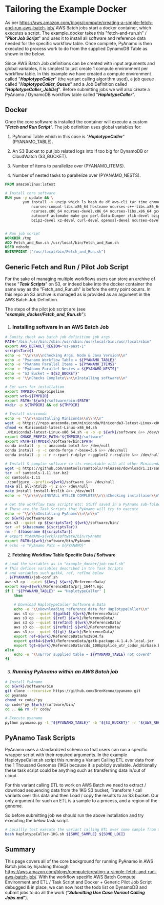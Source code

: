 # Tailoring the Example Docker

As per https://aws.amazon.com/blogs/compute/creating-a-simple-fetch-and-run-aws-batch-job/ AWS Batch jobs start a docker container, which executes a script. The example_docker takes this "fetch-and-run.sh" / "***Pilot Job Script***" and uses it to install all software and reference data needed for the specific workflow table. Once complete, PyAnamo is then executed to process work to do from the supplied DynamoDB Table as shown in the below.

Since AWS Batch Job definitions can be created with input arguments and global variables, it is simplest to just create 1 compute environment per workflow table. In this example we have created a compute environment called "***HaplotypeCaller***" (the variant calling algorithm used), a job queue called "***HaplotypeCaller_Queue***" and a Job Definition called "***HaplotypeCaller_JobDef***". Before submitting jobs we will also create a PyAnamo / DynamoDB workflow table called "***HaplotypeCaller***".



## Docker 

Once the core software is installed the container will execute a custom "***Fetch and Run Script***". The job definition uses global variables for:

1.  PyAnamo Table which in this case is "***HaplotypeCaller***"  (PYANAMO_TABLE).

2. An S3 Bucket to put job related logs into if too big for DynamoDB or CloudWatch (S3_BUCKET).

3. Number of items to parallelize over (PYANAMO_ITEMS).

4. Number of nested tasks to parallelize over (PYANAMO_NESTS).

   

```dockerfile
FROM amazonlinux:latest

# Install core software
RUN yum -y update && \
        yum install -y unzip which ls bash du df aws-cli tar time chmod \ 
        	ncurses-compat-libs.x86_64 hostname ncurses-c++-libs.x86_64 \ 
        	ncurses.x86_64 ncurses-devel.x86_64 ncurses-libs.x86_64 gcc \ 
        	autoconf automake make gcc perl-Data-Dumper zlib-devel bzip2 \ 
        	bzip2-devel xz-devel curl-devel openssl-devel ncurses-devel java-1.8.0-openjdk wget curl


# Run job script
WORKDIR /tmp
ADD Fetch_and_Run.sh /usr/local/bin/Fetch_and_Run.sh
USER nobody
ENTRYPOINT ["/usr/local/bin/Fetch_and_Run.sh"]
```



## Generic Fetch and Run / Pilot Job Script

For the sake of managing multiple workflows users can store an archive of these "***Task Scripts***" on S3, or indeed bake into the docker container the same way as the "Fetch_and_Run.sh" is before the entry point ocurrs. In this repo an S3 archive is managed as is provided as an argument in the AWS Batch Job Definition.

The steps of the pilot job script are (see "***example_docker/Fetch_and_Run.sh***"):

1. ### **Installing software in an AWS Batch Job**

```bash
# Sanity check aws batch job definition job args
PATH="/bin:/usr/bin:/sbin:/usr/sbin:/usr/local/bin:/usr/local/sbin"
export AWS_DEFAULT_REGION="us-east-1"
scriptsTar=$1
echo -e "\\n\\n\\nChecking Args, Node & Java Version\\n"
echo -e "Pyanamo Workflow Table = ${PYANAMO_TABLE}"
echo -e "PyAnamo Parallel Items = ${PYANAMO_ITEMS}"
echo -e "PyAnamo Parallel Nestes = ${PYANAMO_NESTS}"
echo -e "S3 Bucket = ${S3_BUCKET}"
echo -e "\\nChecks Complete\\n\\nInstalling software\\n"

# Set vars for installation
export TMPDIR=/tmp/pipeline
export wrk=${TMPDIR}
export PATH="${wrk}/software/bin:$PATH"
mkdir -p ${TMPDIR} && cd ${TMPDIR}

# Install miniconda
echo -e "\\n\\nInstalling Miniconda\\n\\n\\n"
wget -q https://repo.anaconda.com/miniconda/Miniconda3-latest-Linux-x86_64.sh
chmod +x Miniconda3-latest-Linux-x86_64.sh
./Miniconda3-latest-Linux-x86_64.sh -u -b -p ${wrk}/software &>> /dev/null
export CMAKE_PREFIX_PATH="${TMPDIR}/software"
export PATH=${TMPDIR}/software/bin:$PATH
conda install -y -c anaconda boto3 &>> /dev/null
conda install -y -c conda-forge r-base=3.6 &>> /dev/null
conda install -y -c r r-rpart r-dplyr r-ggplot2 r-rsqlite &>> /dev/null

# Install & complie software so its executable with all other Miniconda software
wget -q https://github.com/samtools/samtools/releases/download/1.11/samtools-1.11.tar.bz2
tar -xf samtools-1.11.tar.bz2
cd samtools-1.11
./configure --prefix=${wrk}/software &>> /dev/null
make all all-htslib -j 2 &>> /dev/null
make install install-htslib &>> /dev/null
echo -e "\\n\\n\\nINSTALL HTSLIB COMPLETE\\n\\nChecking installaion\\n\n"

# Get the workflow task scripts etc: Stuff saved in a PyAnamo sub-folder
# These are the Task Scripts that PyAnamo will try to execute
echo -e "\\n\\nInstalling PyAnamo\\n\\n\\n"
cd ${wrk}/software/bin
aws s3 --quiet cp ${scriptsTar} ${wrk}/software/bin/
tar -xf $(basename ${scriptsTar})
rm -f $(basename ${scriptsTar})
# export PYANAMO=${wrk}/software/bin/PyAnamo
export PATH=${wrk}/software/bin/PyAnamo
# echo -e "PyAnamo Path = ${PYANAMO}"
```



2. **Fetching Workflow Table Specific Data / Software**

```bash
# Load the variables as in "example_docker/job-conf.sh"
# This defines variables described in the Task Scripts
# and variables such gatk4, ref, refInd below
. ${PYANAMO}/job-conf.sh
aws s3 cp --quiet ${key} ${wrk}/ReferenceData/
export key=${wrk}/ReferenceData/prj_16444.ngc
if [ "${PYANAMO_TABLE}" == "HaplotypeCaller" ]
	then

	# Download HaplotypeCaller Software & Data
	echo -e "\\nDownloading reference data for HaplotypeCaller\\n"
	aws s3 cp --quiet ${gatk4} ${wrk}/ReferenceData/
	aws s3 cp --quiet ${ref} ${wrk}/ReferenceData/
	aws s3 cp --quiet ${refInd} ${wrk}/ReferenceData/
	aws s3 cp --quiet ${refDic} ${wrk}/ReferenceData/
	aws s3 cp --quiet ${tgt} ${wrk}/ReferenceData/
	export ref=${wrk}/ReferenceData/hs38DH.fa
	export gatk4=${wrk}/ReferenceData/gatk-package-4.1.4.0-local.jar
	export tgt=${wrk}/ReferenceData/cds_100bpSplice_utr_codon_mirbase.bed
else
	echo -e "\\nError supplied table = ${PYANAMO_TABLE} not coverd"
fi
```



3. ### ***Running PyAnamo within an AWS Batch job***

```bash
# Install PyAnamo
cd ${wrk}/software/bin
git clone --recursive https://github.com/BrenKenna/pyanamo.git
cd pyanamo
chmod +x code/*py
cp code/*py ${wrk}/software/bin/
cd .. && rm -fr code/

# Execute pyanamo
python pyanamo.py -t "${PYANAMO_TABLE}" -b "${S3_BUCKET}" -r "${AWS_REGION}"
```



## PyAnamo Task Scripts

PyAnamo uses a standardized schema so that users can run a specific wrapper script with their required arguments. In the example HaplotypeCaller.sh script this running a Variant Calling ETL over data from the 1 Thousand Genomes (1KG) because it is publicly available. Additionally these task script could be anything such as transferring data in/out of cloud.

For this variant calling ETL to work on AWS Batch we need to extract / download sequencing data from the 1KG S3 bucket, Transform / call variants over this data and then Load / copy the results to an S3 bucket. Our only argument for such an ETL is a sample to a process, and a region of the genome.

So before submitting job we should run the above installation and try executing the below task script.

```bash
# Locallly test execute the variant calling ETL over some sample from the 1KG bucket
bash HaplotypeCaller-1KG.sh ${SOME_SAMPLE} ${SOME_LOCI}
```



## Summary

This page covers all of the core background for running PyAnamo in AWS Batch jobs by hijacking through https://aws.amazon.com/blogs/compute/creating-a-simple-fetch-and-run-aws-batch-job/. With the workflow specific AWS Batch Compute Environment and ETL / Task Script and Docker + Generic Pilot Job Script debugged & in place, we can now host the todo list on DynamoDB and submit jobs to do all the work ("***Submitting Use Case Variant Calling Jobs.md***").

